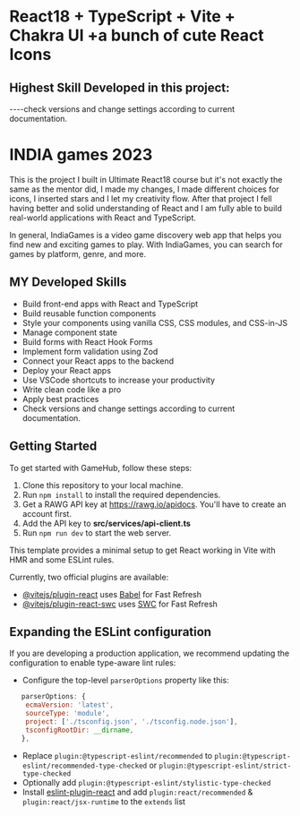 <!-- @format -->

# React18 + TypeScript + Vite + Chakra UI +a bunch of cute React Icons

## Highest Skill Developed in this project:

----check versions and change settings according to current documentation.

# INDIA games 2023

This is the project I built in Ultimate React18 course but it's not exactly the same as the mentor did, I made my changes, I made different choices for icons, I inserted stars and I let my creativity flow.
After that project I fell having better and solid understanding of React and I am fully able to build real-world applications with React and TypeScript.

In general, IndiaGames is a video game discovery web app that helps you find new and exciting games to play. With IndiaGames, you can search for games by platform, genre, and more.

## MY Developed Skills

-   Build front-end apps with React and TypeScript
-   Build reusable function components
-   Style your components using vanilla CSS, CSS modules, and CSS-in-JS
-   Manage component state
-   Build forms with React Hook Forms
-   Implement form validation using Zod
-   Connect your React apps to the backend
-   Deploy your React apps
-   Use VSCode shortcuts to increase your productivity
-   Write clean code like a pro
-   Apply best practices
-   Check versions and change settings according to current documentation.

## Getting Started

To get started with GameHub, follow these steps:

1. Clone this repository to your local machine.
2. Run `npm install` to install the required dependencies.
3. Get a RAWG API key at https://rawg.io/apidocs. You'll have to create an account first.
4. Add the API key to **src/services/api-client.ts**
5. Run `npm run dev` to start the web server.

This template provides a minimal setup to get React working in Vite with HMR and some ESLint rules.

Currently, two official plugins are available:

-   [@vitejs/plugin-react](https://github.com/vitejs/vite-plugin-react/blob/main/packages/plugin-react/README.md) uses [Babel](https://babeljs.io/) for Fast Refresh
-   [@vitejs/plugin-react-swc](https://github.com/vitejs/vite-plugin-react-swc) uses [SWC](https://swc.rs/) for Fast Refresh

## Expanding the ESLint configuration

If you are developing a production application, we recommend updating the configuration to enable type-aware lint rules:

-   Configure the top-level `parserOptions` property like this:

```js
   parserOptions: {
    ecmaVersion: 'latest',
    sourceType: 'module',
    project: ['./tsconfig.json', './tsconfig.node.json'],
    tsconfigRootDir: __dirname,
   },
```

-   Replace `plugin:@typescript-eslint/recommended` to `plugin:@typescript-eslint/recommended-type-checked` or `plugin:@typescript-eslint/strict-type-checked`
-   Optionally add `plugin:@typescript-eslint/stylistic-type-checked`
-   Install [eslint-plugin-react](https://github.com/jsx-eslint/eslint-plugin-react) and add `plugin:react/recommended` & `plugin:react/jsx-runtime` to the `extends` list

